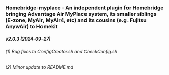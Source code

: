 ### Homebridge-myplace - An independent plugin for Homebridge bringing Advantage Air MyPlace system, its smaller siblings (E-zone, MyAir, MyAir4, etc) and its cousins (e.g. Fujitsu AnywAir) to Homekit
##### v2.0.3 (2024-09-27)

###### (1) Bug fixes to ConfigCreator.sh and CheckConfig.sh
###### (2) Minor update to README.md

